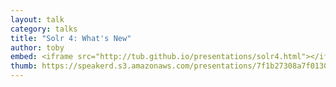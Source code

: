 ```yaml
---
layout: talk
category: talks
title: "Solr 4: What's New"
author: toby
embed: <iframe src="http://tub.github.io/presentations/solr4.html"></iframe><a class="btn" href="http://tub.github.io/presentations/solr4.html">View fullscreen</a>
thumb: https://speakerd.s3.amazonaws.com/presentations/7f1b27308a7f0130968222000a1c84b1/thumb_slide_0.jpg
---
```

